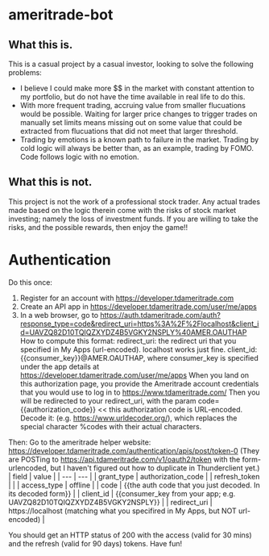 # ameritrade-bot

## What this is.
This is a casual project by a casual investor, looking to solve the following problems:
* I believe I could make more $$ in the market with constant attention to my portfolio, but do not have the time available in real life to do this.
* With more frequent trading, accruing value from smaller flucuations would be possible. Waiting for larger price changes to trigger trades on manually set limits means missing out on some value that could be extracted from flucuations that did not meet that larger threshold.
* Trading by emotions is a known path to failure in the market. Trading by cold logic will always be better than, as an example, trading by FOMO. Code follows logic with no emotion.

## What this is not.
This project is not the work of a professional stock trader. Any actual trades made based on the logic therein come with the risks of stock market investing; namely the loss of investment funds. If you are willing to take the risks, and the possible rewards, then enjoy the game!!

# Authentication

Do this once:
1. Register for an account with https://developer.tdameritrade.com
1. Create an API app in https://developer.tdameritrade.com/user/me/apps
1. In a web browser, go to https://auth.tdameritrade.com/auth?response_type=code&redirect_uri=https%3A%2F%2Flocalhost&client_id=UAVZQ82D10TQIQZXYDZ4B5VGKY2NSPLY%40AMER.OAUTHAP
How to compute this format:
redirect_uri: the redirect uri that you specified in My Apps (url-encoded). localhost works just fine.
client_id: {{consumer_key}}@AMER.OAUTHAP, where consumer_key is specified under the app details at https://developer.tdameritrade.com/user/me/apps
When you land on this authorization page, you provide the Ameritrade account credentials that you would use to log in to https://www.tdameritrade.com/
Then you will be redirected to your redirect_uri, with the param code={{authorization_code}} << this authorization code is URL-encoded.
Decode it: (e.g. https://www.urldecoder.org/), which replaces the special character %codes with their actual characters.

Then: 
Go to the ameritrade helper website: https://developer.tdameritrade.com/authentication/apis/post/token-0
(They are POSTing to https://api.tdameritrade.com/v1/oauth2/token with the form-urlencoded, but I haven't figured out how to duplicate in Thunderclient yet.)
| field | value |
| ---   | ---   |
| grant_type | authorization_code |
| refresh_token | <blank> |
| access_type | offline |
| code | {{the auth code that you just decoded. In its decoded form}} |
| client_id | {{consumer_key from your app; e.g. UAVZQ82D10TQIQZXYDZ4B5VGKY2NSPLY}} |
| redirect_uri | https://localhost (matching what you specifired in My Apps, but NOT url-encoded) |

You should get an HTTP status of 200 with the access (valid for 30 mins) and the refresh (valid for 90 days) tokens. Have fun!

